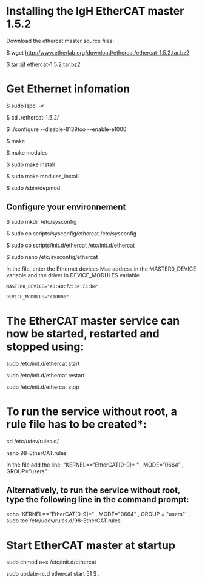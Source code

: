 # Installing the IgH EtherCAT master 1.5.2

Download the ethercat master source files:

$ wget http://www.etherlab.org/download/ethercat/ethercat-1.5.2.tar.bz2

$ tar xjf ethercat-1.5.2.tar.bz2

# Get Ethernet infomation

$ sudo lspci -v 

$ cd ./ethercat-1.5.2/

$ ./configure --disable-8139too --enable-e1000

$ make

$ make modules

$ sudo make install

$ sudo make modules_install

$ sudo /sbin/depmod

## Configure your environnement

$ sudo mkdir /etc/sysconfig

$ sudo cp scripts/sysconfig/ethercat /etc/sysconfig

$ sudo cp scripts/init.d/ethercat /etc/init.d/ethercat

$ sudo nano /etc/sysconfig/ethercat

In the file, enter the Ethernet devices Mac address in the MASTER0_DEVICE variable and the driver in DEVICE_MODULES variable

	MASTER0_DEVICE="e8:40:f2:3e:73:b4"

	DEVICE_MODULES="e1000e"

# The EtherCAT master service can now be started, restarted and stopped using: 

sudo /etc/init.d/ethercat start

sudo /etc/init.d/ethercat restart

sudo /etc/init.d/ethercat stop


# To run the service without root, a rule file has to be created*: 

cd /etc/udev/rules.d/

nano 98-EtherCAT.rules

In the file add the line: “KERNEL==“EtherCAT[0-9]* “ , MODE=”0664” , GROUP=”users”. 

## Alternatively, to run the service without root, type the following line in the command prompt:

echo 'KERNEL=="EtherCAT[0-9]*" , MODE="0664" , GROUP = "users"' | sudo tee /etc/udev/rules.d/98-EtherCAT.rules

# Start EtherCAT master at startup

sudo chmod a+x /etc/init.d/ethercat

sudo update-rc.d ethercat start 51 S .


